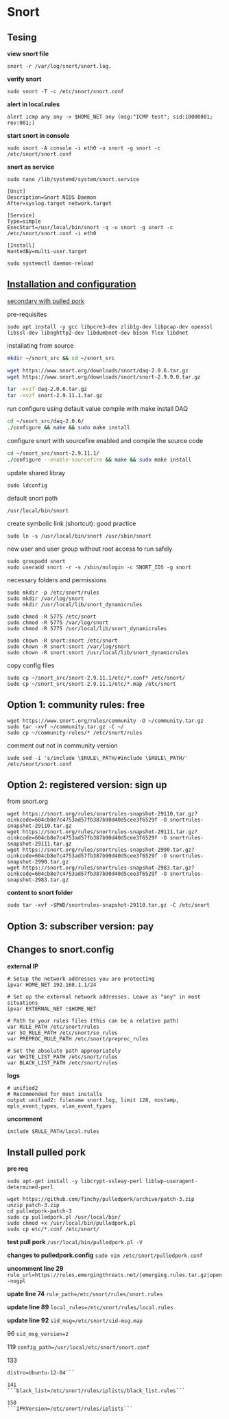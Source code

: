 
# Snort

## Tesing
**view snort file**
```
snort -r /var/log/snort/snort.log.
```
**verify snort**
```
sudo snort -T -c /etc/snort/snort.conf
```

**alert in local.rules**
```
alert icmp any any -> $HOME_NET any (msg:"ICMP test"; sid:10000001; rev:001;)
```
**start snort in console**
```
sudo snort -A console -i eth0 -u snort -g snort -c /etc/snort/snort.conf
```
**snort as service**
```
sudo nano /lib/systemd/system/snort.service
```
```
[Unit]
Description=Snort NIDS Daemon
After=syslog.target network.target

[Service]
Type=simple
ExecStart=/usr/local/bin/snort -q -u snort -g snort -c /etc/snort/snort.conf -i eth0

[Install]
WantedBy=multi-user.target
```
```
sudo systemctl daemon-reload
```

## [Installation and configuration](https://www.upcloud.com/support/installing-snort-on-ubuntu/)
[secondary with pulled pork](#http://www.ubuntu-howtodoit.com/?p=138)

pre-requisites
```
sudo apt install -y gcc libpcre3-dev zlib1g-dev libpcap-dev openssl libssl-dev libnghttp2-dev libdumbnet-dev bison flex libdnet
```

installating from source

```bash
mkdir ~/snort_src && cd ~/snort_src

wget https://www.snort.org/downloads/snort/daq-2.0.6.tar.gz
wget https://www.snort.org/downloads/snort/snort-2.9.9.0.tar.gz

tar -xvzf daq-2.0.6.tar.gz
tar -xvzf snort-2.9.11.1.tar.gz
```

run configure using default value
compile with make
install DAQ
```bash
cd ~/snort_src/daq-2.0.6/
./configure && make && sudo make install
```

configure snort with sourcefire enabled
and compile the source code
```bash
cd ~/snort_src/snort-2.9.11.1/
./configure --enable-sourcefire && make && sudo make install
```

update shared libray
```
sudo ldconfig
```

default snort path
```
/usr/local/bin/snort
```

create symbolic link (shortcut): good practice
```
sudo ln -s /usr/local/bin/snort /usr/sbin/snort
```

new user and user group without root access to run safely
```
sudo groupadd snort
sudo useradd snort -r -s /sbin/nologin -c SNORT_IDS -g snort
```

necessary folders and permissions
```
sudo mkdir -p /etc/snort/rules
sudo mkdir /var/log/snort
sudo mkdir /usr/local/lib/snort_dynamicrules

sudo chmod -R 5775 /etc/snort
sudo chmod -R 5775 /var/log/snort
sudo chmod -R 5775 /usr/local/lib/snort_dynamicrules

sudo chown -R snort:snort /etc/snort
sudo chown -R snort:snort /var/log/snort
sudo chown -R snort:snort /usr/local/lib/snort_dynamicrules
```

copy config files
```
sudo cp ~/snort_src/snort-2.9.11.1/etc/*.conf* /etc/snort/
sudo cp ~/snort_src/snort-2.9.11.1/etc/*.map /etc/snort
```

## Option 1: community rules: free
```
wget https://www.snort.org/rules/community -O ~/community.tar.gz
sudo tar -xvf ~/community.tar.gz -C ~/
sudo cp ~/community-rules/* /etc/snort/rules
```

comment out not in community version
```
sudo sed -i 's/include \$RULE\_PATH/#include \$RULE\_PATH/' /etc/snort/snort.conf
```

## Option 2: registered version: sign up
from snort.org
```
wget https://snort.org/rules/snortrules-snapshot-29110.tar.gz?oinkcode=604cb8e7c4753ad57fb387b90d40d5cee3f6529f -O snortrules-snapshot-29110.tar.gz
wget https://snort.org/rules/snortrules-snapshot-29111.tar.gz?oinkcode=604cb8e7c4753ad57fb387b90d40d5cee3f6529f -O snortrules-snapshot-29111.tar.gz
wget https://snort.org/rules/snortrules-snapshot-2990.tar.gz?oinkcode=604cb8e7c4753ad57fb387b90d40d5cee3f6529f -O snortrules-snapshot-2990.tar.gz
wget https://snort.org/rules/snortrules-snapshot-2983.tar.gz?oinkcode=604cb8e7c4753ad57fb387b90d40d5cee3f6529f -O snortrules-snapshot-2983.tar.gz
```
**content to snort folder**
```
sudo tar -xvf ~$PWD/snortrules-snapshot-29110.tar.gz -C /etc/snort
```

## Option 3: subscriber version: pay


## Changes to snort.config
**external IP**
```
# Setup the network addresses you are protecting
ipvar HOME_NET 192.168.1.1/24
```
```
# Set up the external network addresses. Leave as "any" in most situations
ipvar EXTERNAL_NET !$HOME_NET
```
```
# Path to your rules files (this can be a relative path)
var RULE_PATH /etc/snort/rules
var SO_RULE_PATH /etc/snort/so_rules
var PREPROC_RULE_PATH /etc/snort/preproc_rules
```
```
# Set the absolute path appropriately
var WHITE_LIST_PATH /etc/snort/rules
var BLACK_LIST_PATH /etc/snort/rules
```
**logs**
```
# unified2
# Recommended for most installs
output unified2: filename snort.log, limit 128, nostamp, mpls_event_types, vlan_event_types
```
**uncomment**
```
include $RULE_PATH/local.rules
```


## Install pulled pork

**pre req**
```
sudo apt-get install -y libcrypt-ssleay-perl liblwp-useragent-determined-perl
```
```
wget https://github.com/finchy/pulledpork/archive/patch-3.zip
unzip patch-3.zip
cd pulledpork-patch-3
sudo cp pulledpork.pl /usr/local/bin/
sudo chmod +x /usr/local/bin/pulledpork.pl
sudo cp etc/*.conf /etc/snort/
```
**test pull pork** 
```/usr/local/bin/pulledpork.pl -V```

**changes to pulledpork.config**
```sudo vim /etc/snort/pulledpork.conf```

**uncomment line 29**
```rule_url=https://rules.emergingthreats.net/|emerging.rules.tar.gz|open-nogpl```

**upate line 74**
```rule_path=/etc/snort/rules/snort.rules```

**update line 89**
```local_rules=/etc/snort/rules/local.rules```

**update line 92**
```sid_msg=/etc/snort/sid-msg.map```

96
```sid_msg_version=2```

119
```config_path=/usr/local/etc/snort/snort.conf```

133
``` 	
distro=Ubuntu-12-04```

141
```black_list=/etc/snort/rules/iplists/black_list.rules```

150
```IPRVersion=/etc/snort/rules/iplists```